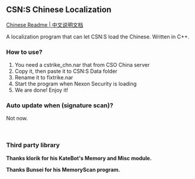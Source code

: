 ## CSN:S Chinese Localization

[Chinese Readme | 中文说明文档](./README.md)

A localization program that can let CSN:S load the Chinese. Written in C++.

### How to use?
1. You need a cstrike_chn.nar that from CSO China server
2. Copy it, then paste it to CSN:S Data folder
3. Rename it to fixtrike.nar
4. Start the program when Nexon Security is loading
5. We are done! Enjoy it!

### Auto update when (signature scan)?
Not now.

‮

### Third party library

**Thanks klorik for his KateBot's Memory and Misc module.**

**Thanks Bunsei for his MemoryScan program.**

